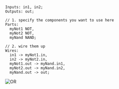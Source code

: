 ```
Inputs: in1, in2;
Outputs: out;

// 1. specify the components you want to use here
Parts:
  myNot1 NOT,
  myNot2 NOT,
  myNand NAND;

// 2. wire them up
Wires:
  in1 -> myNot1.in,
  in2 -> myNot2.in,
  myNot1.out -> myNand.in1,
  myNot2.out -> myNand.in2,
  myNand.out -> out;
```
![OR](https://gitlab.com/HeinD/MHRD/raw/master/OR/OR.png)